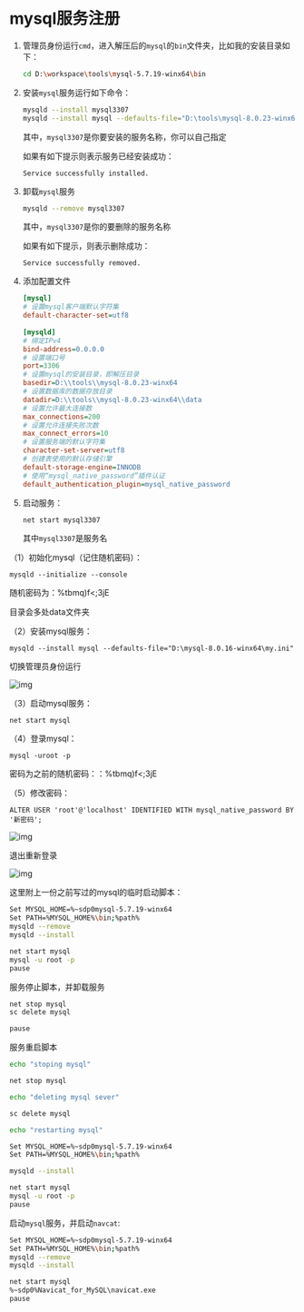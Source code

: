 # mysql服务注册

1. 管理员身份运行`cmd`，进入解压后的`mysql`的`bin`文件夹，比如我的安装目录如下：

   ```sh
   cd D:\workspace\tools\mysql-5.7.19-winx64\bin
   ```

2. 安装`mysql`服务运行如下命令：

   ```sh
   mysqld --install mysql3307
   mysqld --install mysql --defaults-file="D:\tools\mysql-8.0.23-winx64\my.ini"
   ```

   其中，`mysql3307`是你要安装的服务名称，你可以自己指定

   如果有如下提示则表示服务已经安装成功：

   ```
   Service successfully installed.
   ```

   

3. 卸载`mysql`服务

   ```sh
   mysqld --remove mysql3307
   ```

   其中，`mysql3307`是你的要删除的服务名称

   如果有如下提示，则表示删除成功：

   ```
   Service successfully removed.
   ```

4. 添加配置文件

   ```ini
   [mysql]
   # 设置mysql客户端默认字符集
   default-character-set=utf8
    
   [mysqld]
   # 绑定IPv4
   bind-address=0.0.0.0
   # 设置端口号
   port=3306
   # 设置mysql的安装目录，即解压目录
   basedir=D:\\tools\\mysql-8.0.23-winx64
   # 设置数据库的数据存放目录
   datadir=D:\\tools\\mysql-8.0.23-winx64\\data
   # 设置允许最大连接数
   max_connections=200
   # 设置允许连接失败次数
   max_connect_errors=10
   # 设置服务端的默认字符集
   character-set-server=utf8
   # 创建表使用的默认存储引擎
   default-storage-engine=INNODB
   # 使用“mysql_native_password”插件认证
   default_authentication_plugin=mysql_native_password
   ```

   

5. 启动服务：

   ```sh
   net start mysql3307
   ```

   其中`mysql3307`是服务名

（1）初始化mysql（记住随机密码）：

```
mysqld --initialize --console
```

随机密码为：%tbmq)f<;3jE

目录会多处data文件夹

（2）安装mysql服务：

```
mysqld --install mysql --defaults-file="D:\mysql-8.0.16-winx64\my.ini"
```

切换管理员身份运行

![img](https://img2018.cnblogs.com/blog/1627739/201906/1627739-20190620015148365-1323561363.png)

（3）启动mysql服务：

```
net start mysql
```



（4）登录mysql：

```
mysql -uroot -p
```

密码为之前的随机密码：：%tbmq)f<;3jE

（5）修改密码：

```
ALTER USER 'root'@'localhost' IDENTIFIED WITH mysql_native_password BY '新密码';
```

![img](https://img2018.cnblogs.com/blog/1627739/201906/1627739-20190620020223252-138085659.png)

退出重新登录

![img](https://img2018.cnblogs.com/blog/1627739/201906/1627739-20190620021250850-1721675715.png)

这里附上一份之前写过的mysql的临时启动脚本：

```bash
Set MYSQL_HOME=%~sdp0mysql-5.7.19-winx64
Set PATH=%MYSQL_HOME%\bin;%path%
mysqld --remove
mysqld --install

net start mysql
mysql -u root -p
pause
```

服务停止脚本，并卸载服务

```bash
net stop mysql
sc delete mysql

pause
```

服务重启脚本

```bash
echo "stoping mysql"

net stop mysql

echo "deleting mysql sever"

sc delete mysql

echo "restarting mysql"

Set MYSQL_HOME=%~sdp0mysql-5.7.19-winx64
Set PATH=%MYSQL_HOME%\bin;%path%

mysqld --install

net start mysql
mysql -u root -p
pause
```

启动`mysql`服务，并启动`navcat`:

```bash
Set MYSQL_HOME=%~sdp0mysql-5.7.19-winx64
Set PATH=%MYSQL_HOME%\bin;%path%
mysqld --remove
mysqld --install

net start mysql
%~sdp0%Navicat_for_MySQL\navicat.exe
pause
```

